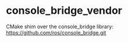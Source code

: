 # console_bridge_vendor
CMake shim over the console_bridge library: https://github.com/ros/console_bridge.git
